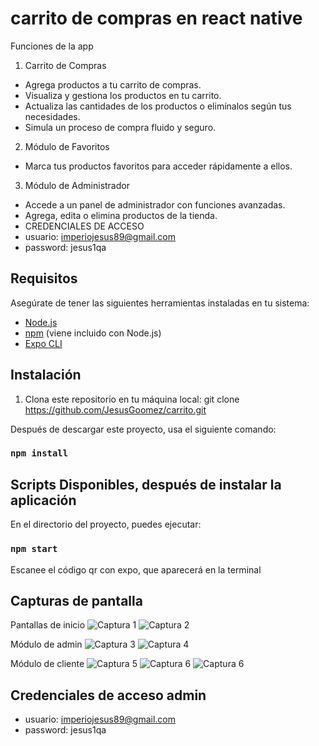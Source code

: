 # carrito de compras en react native
Funciones de la app

1. Carrito de Compras

  - Agrega productos a tu carrito de compras.
  - Visualiza y gestiona los productos en tu carrito.
  - Actualiza las cantidades de los productos o elimínalos según tus necesidades.
  - Simula un proceso de compra fluido y seguro.

2. Módulo de Favoritos
  - Marca tus productos favoritos para acceder rápidamente a ellos.

3. Módulo de Administrador
  - Accede a un panel de administrador con funciones avanzadas.
  - Agrega, edita o elimina productos de la tienda.
  - CREDENCIALES DE ACCESO
   - usuario:   imperiojesus89@gmail.com
   - password:  jesus1qa



## Requisitos

Asegúrate de tener las siguientes herramientas instaladas en tu sistema:

- [Node.js](https://nodejs.org/)
- [npm](https://www.npmjs.com/) (viene incluido con Node.js)
- [Expo CLI](https://docs.expo.dev/get-started/installation/)

## Instalación

1. Clona este repositorio en tu máquina local:
   git clone https://github.com/JesusGoomez/carrito.git

Después de descargar este proyecto, usa el siguiente comando:

### `npm install`

## Scripts Disponibles, después de instalar la aplicación

En el directorio del proyecto, puedes ejecutar:

### `npm start`

Escanee el código qr con expo, que aparecerá en la terminal

## Capturas de pantalla

Pantallas de inicio
![Captura 1](https://raw.githubusercontent.com/JesusGoomez/carrito/main/img/capturas/photo1.jpeg)
![Captura 2](https://raw.githubusercontent.com/JesusGoomez/carrito/main/img/capturas/photo2.jpeg)

Módulo de admin
![Captura 3](https://raw.githubusercontent.com/JesusGoomez/carrito/main/img/capturas/photo3.jpeg)
![Captura 4](https://raw.githubusercontent.com/JesusGoomez/carrito/main/img/capturas/photo4.jpeg)

Módulo de cliente
![Captura 5](https://raw.githubusercontent.com/JesusGoomez/carrito/main/img/capturas/photo5.jpeg)
![Captura 6](https://raw.githubusercontent.com/JesusGoomez/carrito/main/img/capturas/photo6.jpeg)
![Captura 6](https://raw.githubusercontent.com/JesusGoomez/carrito/main/img/capturas/photo7.jpeg)



## Credenciales de acceso admin
  - usuario:   imperiojesus89@gmail.com
  - password:  jesus1qa